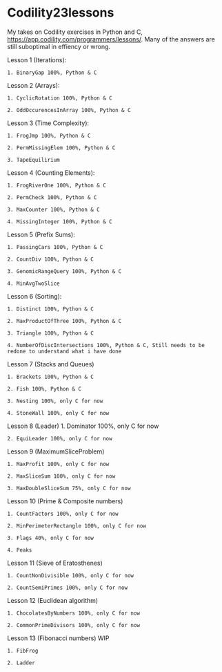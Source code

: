 # Codility23lessons
My takes on Codility exercises in Python and C, https://app.codility.com/programmers/lessons/.
Many of the answers are still suboptimal in effiency or wrong.

Lesson 1 (Iterations):

    1. BinaryGap 100%, Python & C


Lesson 2 (Arrays):

    1. CyclicRotation 100%, Python & C
    
    2. OddOccurencesInArray 100%, Python & C


Lesson 3 (Time Complexity):

    1. FrogJmp 100%, Python & C

    2. PermMissingElem 100%, Python & C

    3. TapeEquilirium


Lesson 4 (Counting Elements):

    1. FrogRiverOne 100%, Python & C
    
    2. PermCheck 100%, Python & C
    
    3. MaxCounter 100%, Python & C
    
    4. MissingInteger 100%, Python & C


Lesson 5 (Prefix Sums):

    1. PassingCars 100%, Python & C
    
    2. CountDiv 100%, Python & C
    
    3. GenomicRangeQuery 100%, Python & C
    
    4. MinAvgTwoSlice
    

Lesson 6 (Sorting):

    1. Distinct 100%, Python & C
    
    2. MaxProductOfThree 100%, Python & C
    
    3. Triangle 100%, Python & C
    
    4. NumberOfDiscIntersections 100%, Python & C, Still needs to be redone to understand what i have done
    

Lesson 7 (Stacks and Queues)

    1. Brackets 100%, Python & C
    
    2. Fish 100%, Python & C
    
    3. Nesting 100%, only C for now
    
    4. StoneWall 100%, only C for now
    

Lesson 8 (Leader)
    1. Dominator 100%, only C for now
    
    2. EquiLeader 100%, only C for now
    

Lesson 9 (MaximumSliceProblem)

    1. MaxProfit 100%, only C for now
    
    2. MaxSliceSum 100%, only C for now
    
    3. MaxDoubleSliceSum 75%, only C for now
    

Lesson 10 (Prime & Composite numbers)

    1. CountFactors 100%, only C for now
    
    2. MinPerimeterRectangle 100%, only C for now
    
    3. Flags 40%, only C for now
    
    4. Peaks
    

Lesson 11 (Sieve of Eratosthenes)

    1. CountNonDivisible 100%, only C for now
    
    2. CountSemiPrimes 100%, only C for now
    

Lesson 12 (Euclidean algorithm)

    1. ChocolatesByNumbers 100%, only C for now
    
    2. CommonPrimeDivisors 100%, only C for now
    

Lesson 13 (Fibonacci numbers) WIP

    1. FibFrog
    
    2. Ladder
    
